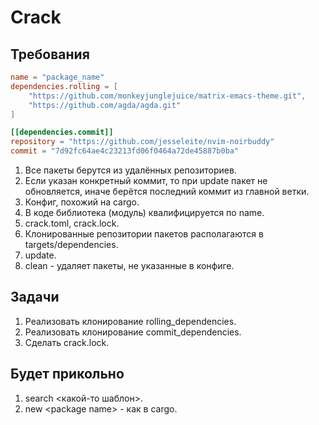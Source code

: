 # Crack

## Требования

``` toml
name = "package_name"
dependencies.rolling = [
    "https://github.com/monkeyjunglejuice/matrix-emacs-theme.git",
    "https://github.com/agda/agda.git"
]

[[dependencies.commit]]
repository = "https://github.com/jesseleite/nvim-noirbuddy"
commit = "7d92fc64ae4c23213fd06f0464a72de45887b0ba"
```

1. Все пакеты берутся из удалённых репозиториев.
2. Если указан конкретный коммит, то при update пакет не обновляется,
   иначе берётся последний коммит из главной ветки.
3. Конфиг, похожий на cargo.
4. В коде библиотека (модуль) квалифицируется по name.
5. crack.toml, crack.lock.
6. Клонированные репозитории пакетов располагаются в targets/dependencies.
7. update.
8. clean - удаляет пакеты, не указанные в конфиге.

## Задачи

1. Реализовать клонирование rolling_dependencies.
2. Реализовать клонирование commit_dependencies.
3. Сделать crack.lock.

## Будет прикольно

1. search \<какой-то шаблон\>.
2. new \<package name\> - как в cargo.
